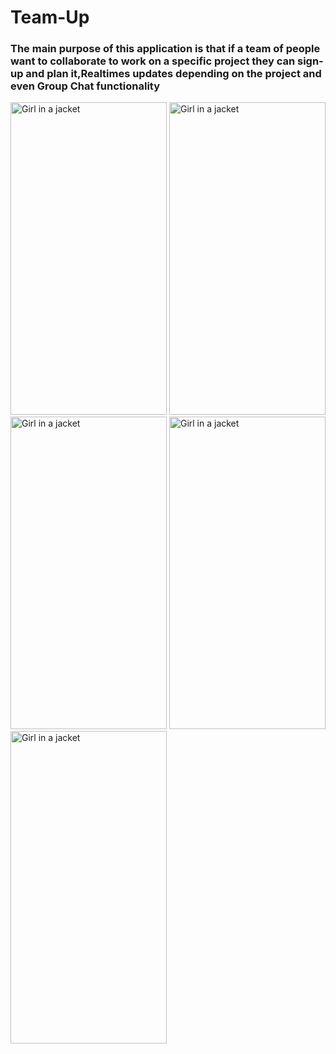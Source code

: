 # Team-Up
### The main purpose of this application is that if a team of people want to collaborate to work on a specific project they can sign-up and plan it,Realtimes updates depending on the project and even Group Chat functionality
 <img src="https://user-images.githubusercontent.com/51394913/107607318-e9ca3180-6c5e-11eb-8a54-0f0004e13cda.png" alt="Girl in a jacket" width="250" height="500"> 
 <img src="https://user-images.githubusercontent.com/51394913/107607325-efc01280-6c5e-11eb-987a-42f74984bf48.png" alt="Girl in a jacket" width="250" height="500"> 
  <img src="https://user-images.githubusercontent.com/51394913/107607327-f0f13f80-6c5e-11eb-9873-7f7ccb1a5cf3.png" alt="Girl in a jacket" width="250" height="500"> 
   <img src="https://user-images.githubusercontent.com/51394913/107607310-e5057d80-6c5e-11eb-8a49-3c136ad56ef0.png" alt="Girl in a jacket" width="250" height="500"> 
    <img src="https://user-images.githubusercontent.com/51394913/107607329-f2226c80-6c5e-11eb-8529-0d232015a39d.png" alt="Girl in a jacket" width="250" height="500"> 



